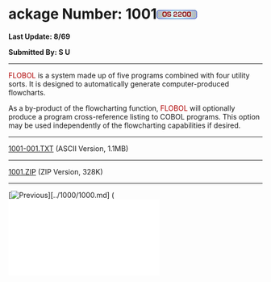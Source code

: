 # ackage Number: 1001</b>![[os2200]](../IMAGES/OS2200.JPG)

<b>Last Update: 8/69</b>

<b>Submitted By: S U</b>

&#10;
- - -
<font color="#AF0000">FLOBOL</font> is a system made up of five
programs combined with four utility sorts. It is designed to
automatically generate computer-produced flowcharts.

As a by-product of the flowcharting function, <font color="#AF0000">FLOBOL</font> will optionally produce a program
cross-reference listing to COBOL programs. This option may be used
independently of the flowcharting capabilities if desired.
- - -
[1001-001.TXT](1001-001.TXT)
(ASCII Version, 1.1MB)
- - -
[1001.ZIP](1001.ZIP)
(ZIP Version, 328K)

- - -
[![Previous](../IMAGES/LRARO2LF.GIF)][../1000/1000.md] (![[Next)](../IMAGES/LRAR02RT.GIF)](../1002/1002.md)
